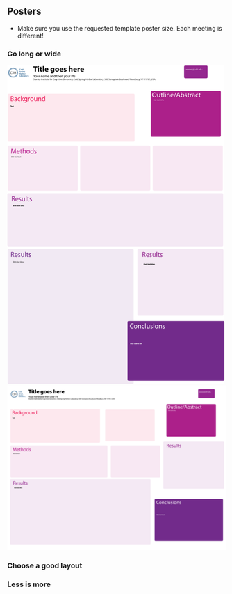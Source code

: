 ## Posters
- Make sure you use the requested template poster size. Each meeting is different! 

### Go long or wide 
<img src="../figs/poster_long_template.png"  width="500px" title=""> 

<img src="../figs/poster_wide_template.png"  width="800px" title=""> 


### Choose a good layout 


### Less is more 

